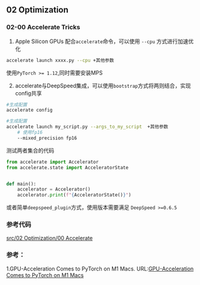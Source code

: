 ## 02 Optimization

### 02-00 Accelerate Tricks

1. Apple Silicon GPUs 配合`accelerate`命令，可以使用 `--cpu` 方式进行加速优化

```bash
accelerate launch xxxx.py --cpu +其他参数
```

使用`PyTorch >= 1.12`,同时需要安装MPS

2. accelerate与DeepSpeed集成，可以使用`bootstrap`方式将两则结合，实现config共享

```bash
#生成配置
accelerate config

#生成配置
accelerate launch my_script.py --args_to_my_script  +其他参数
    # 使用fp16
    --mixed_precision fp16

```

测试两者集合的代码
```python
from accelerate import Accelerator
from accelerate.state import AcceleratorState


def main():
    accelerator = Accelerator()
    accelerator.print(f"{AcceleratorState()}")

```

或者简单`deepspeed_plugin`方式，使用版本需要满足 `DeepSpeed >=0.6.5`


### 参考代码
[src/02 Optimization/00 Accelerate](https://github.com/limccn/deepspeed-trick/tree/main/src/02%20Optimization/00%20Accelerate)

### 参考：
1.GPU-Acceleration Comes to PyTorch on M1 Macs. URL:[GPU-Acceleration Comes to PyTorch on M1 Macs](https://towardsdatascience.com/gpu-acceleration-comes-to-pytorch-on-m1-macs-195c399efcc1)
